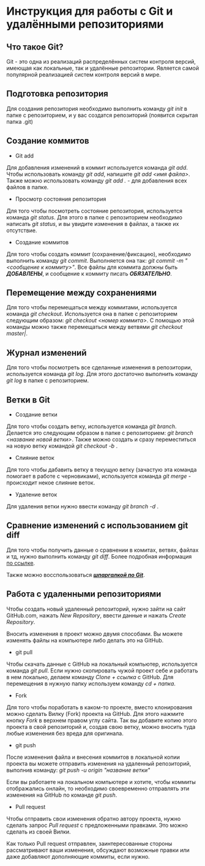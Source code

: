 # Инструкция для работы с Git и удалёнными репозиториями

## Что такое Git?

Git - это одна из реализаций распределённых систем контроля версий, имеющая как локальные, так и удалённые репозитории. Является самой популярной реализацией систем контроля версий в мире.

## Подготовка репозитория

Для создания репозитория необходимо выполнить команду *git init* в папке с репозиторием, и у вас создатся репозиторий (появится скрытая папка .git)

## Создание коммитов

* Git add

Для добавления изменений в коммит используется команда *git add*. Чтобы использовать команду *git add*, напишите *git add <имя файла>*. Также можно использовать команду *git add .* - для добавления всех файлов в папке.

* Просмотр состояния репозитория

Для того чтобы посмотреть состояние репозитория, используется команда *git status*. Для этого  в папке с репозиторием необходимо написать *git status*, и вы увидите изменения в файлах, а также их отсутствие.

* Создание коммитов

Для того чтобы создать коммит (сохранение/фиксацию), необходимо выполнить команду *git commit*. Выполняется она так: *git commit -m "<сообщение к коммиту>"*. Все файлы для коммита должны быть ***ДОБАВЛЕНЫ***, и сообщение к коммиту писать ***ОБЯЗАТЕЛЬНО***.

## Перемещение между сохранениями

Для того чтобы перемещаться между коммитами, используется команда *git checkout*. Используется она в папке с репозиторием следующим образом: *git checkout <номер коммита>*. С помощью этой команды можно также перемещаться между ветвями *git checkout master|<branch name>*.

## Журнал изменений

Для того чтобы посмотреть все сделанные изменения в репозитории, используется команда *git log*. Для этого достаточно выполнить команду *git log* в папке с репозиторием.

## Ветки в Git

* Создание ветки

Для того чтобы создать ветку, используется команда *git branch*. Делается это следующим образом в папке с репозиторием: *git branch <название новой ветки>*. Также можно создать и сразу переместиться на новую ветку командой *git checkout -b <branch name>*.

* Слияние веток

Для того чтобы дабавить ветку в текущую ветку (зачастую эта команда помогает в работе с черновиками), используется команда *git merge <name branch>* - происходит некое слияние веток.

* Удаление веток

Для удаления ветки нужно ввести команду *git branch -d <name branch>*.

## Сравнение изменений с использованием git diff

Для того чтобы получить данные о сравнении в комитах, ветвях, файлах и тд, нужно выполнить команду *git diff*. Более подробная информация <a href="https://www.atlassian.com/ru/git/tutorials/saving-changes/git-diff">по ссылке</a>. 

Также можно восспользоваться <a href=https://www.atlassian.com/ru/git/tutorials/atlassian-git-cheatsheet>***шпаргалкой по Git***</a>.

## Работа с удаленными репозиториями


Чтобы создать новый удаленный репозиторий, нужно зайти на сайт GitHub.com, нажать *New Repository*, ввести данные и нажать *Create Repository*.

Вносить изменения в проект можно двумя способами. Вы можете изменять файлы на компьютере либо делать это на GitHub.

* git pull

Чтобы скачать данные с GitHub на локальный компьютер, используется команда *git pull*. Если нужно скопировать чужой проект себе и работать в нем локально, делаем команду *Clone + ссылка* с GitHub. Для перемещения в нужную папку используем команду *cd + папка*. 

* Fork

Для того чтобы поработать в каком-то проекте, вместо клонирования можно сделать Вилку (Fork) проекта на GitHub. Для этого нажмите кнопку *Fork* в верхнем правом углу сайта. Так вы добавите копию этого проекта в свой репозиторий и, создав свою ветку, можно вносить туда любые изменения без вреда для оригинала. 

* git push

После изменения файла и внесения коммитов в локальной копии проекта вы можете отправить изменения на удаленный репозиторий, выполнив команду: *git push -u origin "название ветки"*

Если вы работаете на локальном компьютере и хотите, чтобы коммиты отображались онлайн, то необходимо своевременно отправлять эти изменения на GitHub по команде *git push*.

* Pull request

Чтобы отправить свои изменения обратно автору проекта, нужно сделать запрос *Pull request* с предложенными правками. Это можно сделать из своей Вилки.

Как только Pull request отправлен, заинтересованные стороны рассматривают ваши изменения, обсуждают возможные правки или даже добавляют дополняющие коммиты, если нужно.